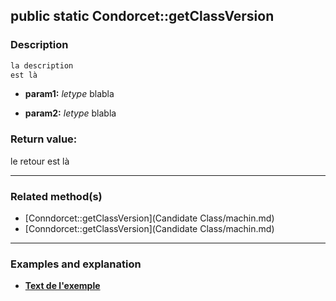 ## public static Condorcet::getClassVersion

### Description    

```php
la description
est là
```

- **param1:** *letype* blabla

- **param2:** *letype* blabla



### Return value:   

le retour
est là


---------------------------------------

### Related method(s)      

* [Conndorcet::getClassVersion](Candidate Class/machin.md)    
* [Conndorcet::getClassVersion](Candidate Class/machin.md)    

---------------------------------------

### Examples and explanation

* **[Text de l'exemple](link)**    
